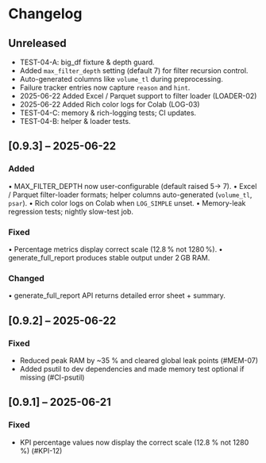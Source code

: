 # Changelog

## Unreleased
- TEST-04-A: big_df fixture & depth guard.
- Added `max_filter_depth` setting (default 7) for filter recursion control.
- Auto-generated columns like `volume_tl` during preprocessing.
- Failure tracker entries now capture `reason` and `hint`.
- 2025-06-22  Added Excel / Parquet support to filter loader (LOADER-02)
- 2025-06-22  Added Rich color logs for Colab (LOG-03)
- TEST-04-C: memory & rich-logging tests; CI updates.
- TEST-04-B: helper & loader tests.

## [0.9.3] – 2025-06-22
### Added
• MAX_FILTER_DEPTH now user-configurable (default raised 5→ 7).
• Excel / Parquet filter-loader formats; helper columns auto-generated (`volume_tl`, `psar`).
• Rich color logs on Colab when `LOG_SIMPLE` unset.
• Memory-leak regression tests; nightly slow-test job.

### Fixed
• Percentage metrics display correct scale (12.8 % not 1280 %).
• generate_full_report produces stable output under 2 GB RAM.

### Changed
• generate_full_report API returns detailed error sheet + summary.

## [0.9.2] – 2025-06-22
### Fixed
- Reduced peak RAM by ~35 % and cleared global leak points (#MEM-07)
- Added psutil to dev dependencies and made memory test optional if missing (#CI-psutil)

## [0.9.1] – 2025-06-21
### Fixed
- KPI percentage values now display the correct scale (12.8 % not 1280 %) (#KPI-12)
